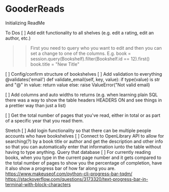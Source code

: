 # GooderReads

Initializing ReadMe

To Dos
[ ] Add edit functionality to all shelves (e.g. edit a rating, edit an author, etc.)

> > First you need to query who you want to edit and then you can set a change to one of the columns. E.g. book = session.query(Bookshelf).filter(Bookshelf.id == 12).first()
> > book.title = "New Title"

[ ] Config/confirm structure of bookshelves
[ ] Add validation to everything
@validates('email')
def validate_email(self, key, value):
if type(value) is str and "@" in value:
return value
else:
raise ValueError("Not valid email)

[ ] Add columns and auto widths to returns (e.g. when learning plain SQL there was a way to show the table headers HEADERS ON and see things in a prettier way than just a list)

[ ] Get the total number of pages that you've read, either in total or as part of a specific year that you read them.

Stretch
[ ] Add login functionality so that there can be multiple people accounts who have bookshelves
[ ] Connect to OpenLibrary API to allow for searching(?) by a book title or author and get the description and other info so that you can automatically enter that information iunto the table without having to type anything. Query that database
[ ] For currently reading books, when you type in the current page number and it gets compared to the total number of pages to show you the percentage of completion, have it also show a progress bar of how far along you are.
https://www.makeuseof.com/python-cli-progress-bar-tqdm/
https://stackoverflow.com/questions/3173320/text-progress-bar-in-terminal-with-block-characters
